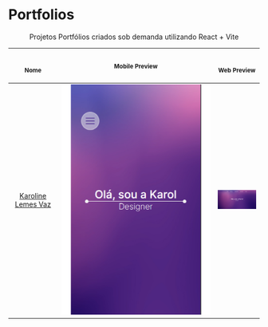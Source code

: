 # Portfolios

<p align="center">
  Projetos Portfólios criados sob demanda utilizando React + Vite<br>
  <table>
      <thead>
        <tr>
          <th align="center">
            <img width="300" height="1"> 
            <p> 
              <small>
                Nome
              </small>
            </p>
          </th>
          <th align="center"
            <img width="300" height="1"> 
            <p> 
              <small>
                Mobile Preview
              </small>
            </p>
          </th>
          <th align="center">
            <img width="300" height="1"> 
            <p> 
              <small>
                Web Preview
              </small>
            </p>
          </th>
        </tr>
      </thead>
      <tbody>
        <tr>
          <td align="center"><a href="portfolio-karol">Karoline Lemes Vaz</a></td>
          <td align="center">
            <a href="01" height="1px"><img width="300px" src="portfolio-karol/.github/mobile-preview.png" /></a>
          </td>
          <td align="center">
            <a href="01"><img width="300px" src="portfolio-karol/.github/web-preview.png" /></a>
          </td>
        </tr> 
      </tbody>   
  </table>
</p>
